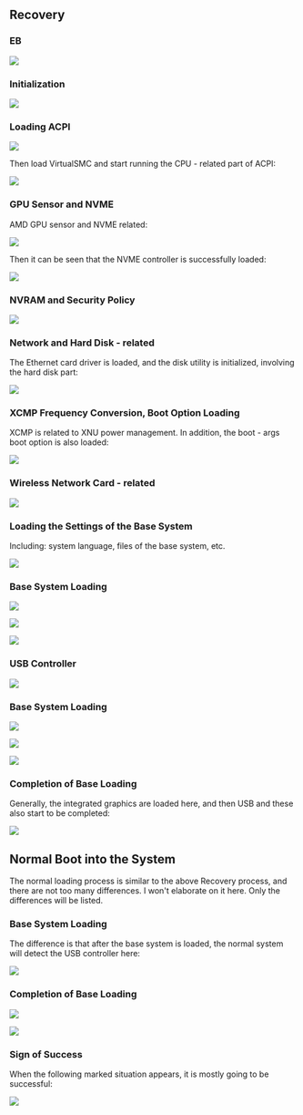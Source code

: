 ## Recovery

### EB

![](https://seanchang.github.io/picx-images-hosting/20241109/xuanyuan.me-16517246284025.webp) 

### Initialization

![](https://seanchang.github.io/picx-images-hosting/20241109/xuanyuan.me-16517249478895.webp) 

### Loading ACPI

![](https://seanchang.github.io/picx-images-hosting/20241109/xuanyuan.me-16517251206663.webp)  

Then load VirtualSMC and start running the CPU - related part of ACPI:

![](https://seanchang.github.io/picx-images-hosting/20241109/xuanyuan.me-16517252553068.webp) 

### GPU Sensor and NVME

AMD GPU sensor and NVME related:

![](https://seanchang.github.io/picx-images-hosting/20241109/xuanyuan.me-16517254169254.webp) 

Then it can be seen that the NVME controller is successfully loaded:

![](https://seanchang.github.io/picx-images-hosting/20241109/xuanyuan.me-16517255657636.webp)  

### NVRAM and Security Policy

![](https://seanchang.github.io/picx-images-hosting/20241109/xuanyuan.me-16517261783169.webp) 

### Network and Hard Disk - related

The Ethernet card driver is loaded, and the disk utility is initialized, involving the hard disk part:

![](https://seanchang.github.io/picx-images-hosting/20241109/xuanyuan.me-16517266097712.webp) 

### XCMP Frequency Conversion, Boot Option Loading

XCMP is related to XNU power management. In addition, the boot - args boot option is also loaded:

![](https://seanchang.github.io/picx-images-hosting/20241109/xuanyuan.me-16517269976899.webp) 

### Wireless Network Card - related

![](https://seanchang.github.io/picx-images-hosting/20241109/xuanyuan.me-16517272662528.webp) 

### Loading the Settings of the Base System

Including: system language, files of the base system, etc.

![](https://seanchang.github.io/picx-images-hosting/20241109/xuanyuan.me-16517274497167.webp)

### Base System Loading

![](https://seanchang.github.io/picx-images-hosting/20241109/xuanyuan.me-1651727676426.webp) 

![](https://seanchang.github.io/picx-images-hosting/20241109/xuanyuan.me-16517279549134.webp) 

![](https://seanchang.github.io/picx-images-hosting/20241109/xuanyuan.me-16517280083985.webp) 

### USB Controller

![](https://seanchang.github.io/picx-images-hosting/20241109/xuanyuan.me-16517281192231.webp) 

### Base System Loading

![](https://seanchang.github.io/picx-images-hosting/20241109/xuanyuan.me-16517282979302.webp)  

![](https://seanchang.github.io/picx-images-hosting/20241109/xuanyuan.me-16517283512558.webp) 

![](https://seanchang.github.io/picx-images-hosting/20241109/xuanyuan.me-16517284213216.webp) 

### Completion of Base Loading

Generally, the integrated graphics are loaded here, and then USB and these also start to be completed:

![](https://seanchang.github.io/picx-images-hosting/20241109/xuanyuan.me-16517285654054.webp)   

## Normal Boot into the System

The normal loading process is similar to the above Recovery process, and there are not too many differences. I won't elaborate on it here. Only the differences will be listed.

### Base System Loading

The difference is that after the base system is loaded, the normal system will detect the USB controller here:

![](https://seanchang.github.io/picx-images-hosting/20241109/xuanyuan.me-1651728936671.webp) 

### Completion of Base Loading

![](https://seanchang.github.io/picx-images-hosting/20241109/xuanyuan.me-16517290851414.webp)  

![](https://seanchang.github.io/picx-images-hosting/20241109/xuanyuan.me-16517291508218.webp) 

### Sign of Success

When the following marked situation appears, it is mostly going to be successful:

![](https://seanchang.github.io/picx-images-hosting/20241109/xuanyuan.me-16517292444454.webp)